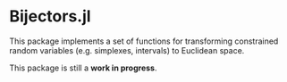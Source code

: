 # Bijectors.jl

This package implements a set of functions for transforming constrained random variables (e.g. simplexes, intervals) to Euclidean space. 

This package is still a **work in progress**.
